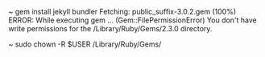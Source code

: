 ~ gem install jekyll bundler
Fetching: public_suffix-3.0.2.gem (100%)
ERROR:  While executing gem ... (Gem::FilePermissionError)
    You don't have write permissions for the /Library/Ruby/Gems/2.3.0 directory.

~ sudo chown -R $USER /Library/Ruby/Gems/